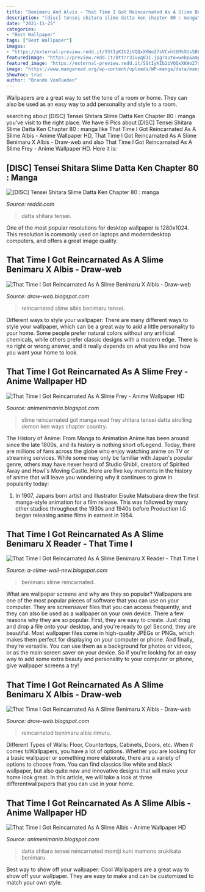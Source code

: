 ```yaml
---
title: "Benimaru And Alvis ~ That Time I Got Reincarnated As A Slime Benimaru X Albis"
description: "[disc] tensei shitara slime datta ken chapter 80 : manga"
date: "2021-11-25"
categories:
- "Best Wallpaper"
tags: ["Best Wallpaper"]
images:
- "https://external-preview.redd.it/SStIyKIb2iVQQxXKWo27sVCxht6MkXUs5BkIn_XqGXc.jpg?auto=webp&amp;s=04d220ab8dc12bef83ef6a46b2f0df6119612fbe"
featuredImage: "https://preview.redd.it/8ttrr3ivyq831.jpg?auto=webp&amp;s=87d4b9ea1de63ebdb79067214ed74e3c6bcf267e"
featured_image: "https://external-preview.redd.it/SStIyKIb2iVQQxXKWo27sVCxht6MkXUs5BkIn_XqGXc.jpg?auto=webp&amp;s=04d220ab8dc12bef83ef6a46b2f0df6119612fbe"
image: "https://www.mangaread.org/wp-content/uploads/WP-manga/data/manga_5ec207a4bcf9d/98b3f8245bb7c8e9bace7198b5e9850d/9.jpeg"
ShowToc: true
author: "Brando VonRueden"
---
```



Wallpapers are a great way to set the tone of a room or home. They can also be used as an easy way to add personality and style to a room.

	

		
searching about [DISC] Tensei Shitara Slime Datta Ken Chapter 80 : manga you've visit to the right place. We have 6 Pics about [DISC] Tensei Shitara Slime Datta Ken Chapter 80 : manga like That Time I Got Reincarnated As A Slime Albis - Anime Wallpaper HD, That Time I Got Reincarnated As A Slime Benimaru X Albis - Draw-web and also That Time I Got Reincarnated As A Slime Frey - Anime Wallpaper HD. Here it is:
		
    
## [DISC] Tensei Shitara Slime Datta Ken Chapter 80 : Manga

<img loading=lazy src="https://external-preview.redd.it/SStIyKIb2iVQQxXKWo27sVCxht6MkXUs5BkIn_XqGXc.jpg?auto=webp&amp;s=04d220ab8dc12bef83ef6a46b2f0df6119612fbe" onerror="this.onerror=null;this.src='https://tse4.mm.bing.net/th?id=OIP.eTpKY0HdbkgQjkR9cTBWdAAAAA&amp;pid=15.1';" alt="[DISC] Tensei Shitara Slime Datta Ken Chapter 80 : manga">

_Source: reddit.com_

>datta shitara tensei. 

	

One of the most popular resolutions for desktop wallpaper is 1280x1024. This resolution is commonly used on laptops and moderndesktop computers, and offers a great image quality.

    
## That Time I Got Reincarnated As A Slime Benimaru X Albis - Draw-web

<img loading=lazy src="https://i.pinimg.com/originals/20/bc/0d/20bc0d4cdfb916caf19487d091430ec6.png" onerror="this.onerror=null;this.src='https://tse2.mm.bing.net/th?id=OIP.otSwnPI8ZNP6z18TJQHjuwHaKU&amp;pid=15.1';" alt="That Time I Got Reincarnated As A Slime Benimaru X Albis - Draw-web">

_Source: draw-web.blogspot.com_

>reincarnated slime albis benimaru tensei. 

	

Different ways to style your wallpaper:
There are many different ways to style your wallpaper, which can be a great way to add a little personality to your home. Some people prefer natural colors without any artificial chemicals, while others prefer classic designs with a modern edge. There is no right or wrong answer, and it really depends on what you like and how you want your home to look.

    
## That Time I Got Reincarnated As A Slime Frey - Anime Wallpaper HD

<img loading=lazy src="https://www.mangaread.org/wp-content/uploads/WP-manga/data/manga_5ec207a4bcf9d/98b3f8245bb7c8e9bace7198b5e9850d/9.jpeg" onerror="this.onerror=null;this.src='https://tse1.mm.bing.net/th?id=OIP.izmK6ImvVZrfoDuNeRqReQHaKh&amp;pid=15.1';" alt="That Time I Got Reincarnated As A Slime Frey - Anime Wallpaper HD">

_Source: animenimania.blogspot.com_

>slime reincarnated got manga read frey shitara tensei datta strolling demon ken ways chapter country. 

	

The History of Anime: From Manga to Animation
Anime has been around since the late 1800s, and its history is nothing short ofLegend. Today, there are millions of fans across the globe who enjoy watching anime on TV or streaming services. While some may only be familiar with Japan's popular genre, others may have never heard of Studio Ghibli, creators of Spirited Away and Howl's Moving Castle. Here are five key moments in the history of anime that will leave you wondering why it continues to grow in popularity today:
1) In 1907, Japans born artist and illustrator Eisuke Matsubara drew the first manga-style animation for a film release. This was followed by many other studios throughout the 1930s and 1940s before Production I.G began releasing anime films in earnest in 1954.

    
## That Time I Got Reincarnated As A Slime Benimaru X Reader - That Time I

<img loading=lazy src="https://a.wattpad.com/cover/211206011-256-k735944.jpg" onerror="this.onerror=null;this.src='https://tse4.mm.bing.net/th?id=OIP.rKQCGpllvbWeD_TRzLukPgAAAA&amp;pid=15.1';" alt="That Time I Got Reincarnated As A Slime Benimaru X Reader - That Time I">

_Source: a-slime-wall-new.blogspot.com_

>benimaru slime reincarnated. 

	

What are wallpaper screens and why are they so popular?
Wallpapers are one of the most popular pieces of software that you can use on your computer. They are screensaver files that you can access frequently, and they can also be used as a wallpaper on your own device. There a few reasons why they are so popular. First, they are easy to create. Just drag and drop a file onto your desktop, and you're ready to go! Second, they are beautiful. Most wallpaper files come in high-quality JPEGs or PNGs, which makes them perfect for displaying on your computer or phone. And finally, they're versatile. You can use them as a background for photos or videos, or as the main screen saver on your device. So if you're looking for an easy way to add some extra beauty and personality to your computer or phone, give wallpaper screens a try!

    
## That Time I Got Reincarnated As A Slime Benimaru X Albis - Draw-web

<img loading=lazy src="https://img.wattpad.com/cover/190946338-288-k616752.jpg" onerror="this.onerror=null;this.src='https://tse3.mm.bing.net/th?id=OIP._ObWxGiCsTYoe-UOlsS05QAAAA&amp;pid=15.1';" alt="That Time I Got Reincarnated As A Slime Benimaru X Albis - Draw-web">

_Source: draw-web.blogspot.com_

>reincarnated benimaru albis rimuru. 

	

Different Types of Walls: Floor, Countertops, Cabinets, Doors, etc.
When it comes toWallpapers, you have a lot of options. Whether you are looking for a basic wallpaper or something more elaborate, there are a variety of options to choose from. You can find classics like white and black wallpaper, but also quite new and innovative designs that will make your home look great. In this article, we will take a look at three differentwallpapers that you can use in your home.

    
## That Time I Got Reincarnated As A Slime Albis - Anime Wallpaper HD

<img loading=lazy src="https://preview.redd.it/8ttrr3ivyq831.jpg?auto=webp&amp;s=87d4b9ea1de63ebdb79067214ed74e3c6bcf267e" onerror="this.onerror=null;this.src='https://tse3.mm.bing.net/th?id=OIP.Rlkt6YF__NLKUSTQn0RKdwHaJx&amp;pid=15.1';" alt="That Time I Got Reincarnated As A Slime Albis - Anime Wallpaper HD">

_Source: animenimania.blogspot.com_

>datta shitara tensei reincarnated momiji kuni mamono arukikata benimaru. 

	

Best way to show off your wallpaper:
Cool Wallpapers are a great way to show off your wallpaper. They are easy to make and can be customized to match your own style.


